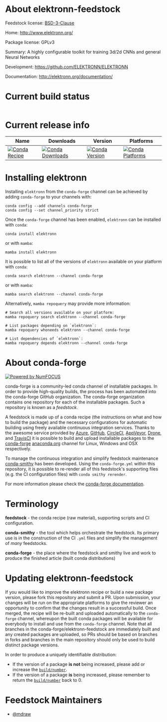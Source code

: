 About elektronn-feedstock
=========================

Feedstock license: [BSD-3-Clause](https://github.com/conda-forge/elektronn-feedstock/blob/main/LICENSE.txt)

Home: http://www.elektronn.org/

Package license: GPLv3

Summary: A highly configurable toolkit for training 3d/2d CNNs and general Neural Networks

Development: https://github.com/ELEKTRONN/ELEKTRONN

Documentation: http://elektronn.org/documentation/

Current build status
====================


<table>
</table>

Current release info
====================

| Name | Downloads | Version | Platforms |
| --- | --- | --- | --- |
| [![Conda Recipe](https://img.shields.io/badge/recipe-elektronn-green.svg)](https://anaconda.org/conda-forge/elektronn) | [![Conda Downloads](https://img.shields.io/conda/dn/conda-forge/elektronn.svg)](https://anaconda.org/conda-forge/elektronn) | [![Conda Version](https://img.shields.io/conda/vn/conda-forge/elektronn.svg)](https://anaconda.org/conda-forge/elektronn) | [![Conda Platforms](https://img.shields.io/conda/pn/conda-forge/elektronn.svg)](https://anaconda.org/conda-forge/elektronn) |

Installing elektronn
====================

Installing `elektronn` from the `conda-forge` channel can be achieved by adding `conda-forge` to your channels with:

```
conda config --add channels conda-forge
conda config --set channel_priority strict
```

Once the `conda-forge` channel has been enabled, `elektronn` can be installed with `conda`:

```
conda install elektronn
```

or with `mamba`:

```
mamba install elektronn
```

It is possible to list all of the versions of `elektronn` available on your platform with `conda`:

```
conda search elektronn --channel conda-forge
```

or with `mamba`:

```
mamba search elektronn --channel conda-forge
```

Alternatively, `mamba repoquery` may provide more information:

```
# Search all versions available on your platform:
mamba repoquery search elektronn --channel conda-forge

# List packages depending on `elektronn`:
mamba repoquery whoneeds elektronn --channel conda-forge

# List dependencies of `elektronn`:
mamba repoquery depends elektronn --channel conda-forge
```


About conda-forge
=================

[![Powered by
NumFOCUS](https://img.shields.io/badge/powered%20by-NumFOCUS-orange.svg?style=flat&colorA=E1523D&colorB=007D8A)](https://numfocus.org)

conda-forge is a community-led conda channel of installable packages.
In order to provide high-quality builds, the process has been automated into the
conda-forge GitHub organization. The conda-forge organization contains one repository
for each of the installable packages. Such a repository is known as a *feedstock*.

A feedstock is made up of a conda recipe (the instructions on what and how to build
the package) and the necessary configurations for automatic building using freely
available continuous integration services. Thanks to the awesome service provided by
[Azure](https://azure.microsoft.com/en-us/services/devops/), [GitHub](https://github.com/),
[CircleCI](https://circleci.com/), [AppVeyor](https://www.appveyor.com/),
[Drone](https://cloud.drone.io/welcome), and [TravisCI](https://travis-ci.com/)
it is possible to build and upload installable packages to the
[conda-forge](https://anaconda.org/conda-forge) [anaconda.org](https://anaconda.org/)
channel for Linux, Windows and OSX respectively.

To manage the continuous integration and simplify feedstock maintenance
[conda-smithy](https://github.com/conda-forge/conda-smithy) has been developed.
Using the ``conda-forge.yml`` within this repository, it is possible to re-render all of
this feedstock's supporting files (e.g. the CI configuration files) with ``conda smithy rerender``.

For more information please check the [conda-forge documentation](https://conda-forge.org/docs/).

Terminology
===========

**feedstock** - the conda recipe (raw material), supporting scripts and CI configuration.

**conda-smithy** - the tool which helps orchestrate the feedstock.
                   Its primary use is in the construction of the CI ``.yml`` files
                   and simplify the management of *many* feedstocks.

**conda-forge** - the place where the feedstock and smithy live and work to
                  produce the finished article (built conda distributions)


Updating elektronn-feedstock
============================

If you would like to improve the elektronn recipe or build a new
package version, please fork this repository and submit a PR. Upon submission,
your changes will be run on the appropriate platforms to give the reviewer an
opportunity to confirm that the changes result in a successful build. Once
merged, the recipe will be re-built and uploaded automatically to the
`conda-forge` channel, whereupon the built conda packages will be available for
everybody to install and use from the `conda-forge` channel.
Note that all branches in the conda-forge/elektronn-feedstock are
immediately built and any created packages are uploaded, so PRs should be based
on branches in forks and branches in the main repository should only be used to
build distinct package versions.

In order to produce a uniquely identifiable distribution:
 * If the version of a package **is not** being increased, please add or increase
   the [``build/number``](https://docs.conda.io/projects/conda-build/en/latest/resources/define-metadata.html#build-number-and-string).
 * If the version of a package **is** being increased, please remember to return
   the [``build/number``](https://docs.conda.io/projects/conda-build/en/latest/resources/define-metadata.html#build-number-and-string)
   back to 0.

Feedstock Maintainers
=====================

* [@mdraw](https://github.com/mdraw/)

